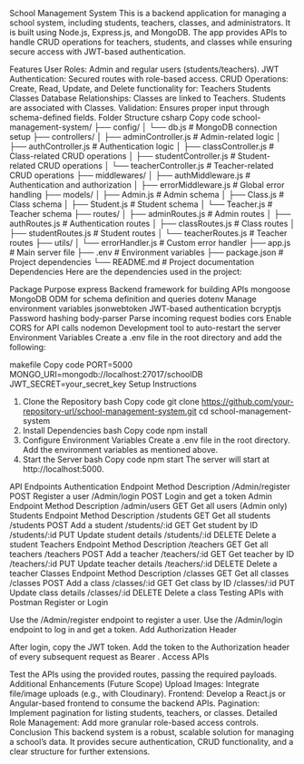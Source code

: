 School Management System
This is a backend application for managing a school system, including students, teachers, classes, and administrators. It is built using Node.js, Express.js, and MongoDB. The app provides APIs to handle CRUD operations for teachers, students, and classes while ensuring secure access with JWT-based authentication.

Features
User Roles: Admin and regular users (students/teachers).
JWT Authentication: Secured routes with role-based access.
CRUD Operations: Create, Read, Update, and Delete functionality for:
Teachers
Students
Classes
Database Relationships:
Classes are linked to Teachers.
Students are associated with Classes.
Validation: Ensures proper input through schema-defined fields.
Folder Structure
csharp
Copy code
school-management-system/
├── config/
│   └── db.js                   # MongoDB connection setup
├── controllers/
│   ├── adminController.js      # Admin-related logic
│   ├── authController.js       # Authentication logic
│   ├── classController.js      # Class-related CRUD operations
│   ├── studentController.js    # Student-related CRUD operations
│   └── teacherController.js    # Teacher-related CRUD operations
├── middlewares/
│   ├── authMiddleware.js       # Authentication and authorization
│   ├── errorMiddleware.js      # Global error handling
├── models/
│   ├── Admin.js                # Admin schema
│   ├── Class.js                # Class schema
│   ├── Student.js              # Student schema
│   └── Teacher.js              # Teacher schema
├── routes/
│   ├── adminRoutes.js          # Admin routes
│   ├── authRoutes.js           # Authentication routes
│   ├── classRoutes.js          # Class routes
│   ├── studentRoutes.js        # Student routes
│   └── teacherRoutes.js        # Teacher routes
├── utils/
│   └── errorHandler.js         # Custom error handler
├── app.js                      # Main server file
├── .env                        # Environment variables
├── package.json                # Project dependencies
└── README.md                   # Project documentation
Dependencies
Here are the dependencies used in the project:

Package	Purpose
express	Backend framework for building APIs
mongoose	MongoDB ODM for schema definition and queries
dotenv	Manage environment variables
jsonwebtoken	JWT-based authentication
bcryptjs	Password hashing
body-parser	Parse incoming request bodies
cors	Enable CORS for API calls
nodemon	Development tool to auto-restart the server
Environment Variables
Create a .env file in the root directory and add the following:

makefile
Copy code
PORT=5000
MONGO_URI=mongodb://localhost:27017/schoolDB
JWT_SECRET=your_secret_key
Setup Instructions
1. Clone the Repository
bash
Copy code
git clone https://github.com/your-repository-url/school-management-system.git
cd school-management-system
2. Install Dependencies
bash
Copy code
npm install
3. Configure Environment Variables
Create a .env file in the root directory.
Add the environment variables as mentioned above.
4. Start the Server
bash
Copy code
npm start
The server will start at http://localhost:5000.

API Endpoints
Authentication
Endpoint	Method	Description
/Admin/register	POST	Register a user
/Admin/login	POST	Login and get a token
Admin
Endpoint	Method	Description
/admin/users	GET	Get all users (Admin only)
Students
Endpoint	Method	Description
/students	GET	Get all students
/students	POST	Add a student
/students/:id	GET	Get student by ID
/students/:id	PUT	Update student details
/students/:id	DELETE	Delete a student
Teachers
Endpoint	Method	Description
/teachers	GET	Get all teachers
/teachers	POST	Add a teacher
/teachers/:id	GET	Get teacher by ID
/teachers/:id	PUT	Update teacher details
/teachers/:id	DELETE	Delete a teacher
Classes
Endpoint	Method	Description
/classes	GET	Get all classes
/classes	POST	Add a class
/classes/:id	GET	Get class by ID
/classes/:id	PUT	Update class details
/classes/:id	DELETE	Delete a class
Testing APIs with Postman
Register or Login

Use the /Admin/register endpoint to register a user.
Use the /Admin/login endpoint to log in and get a token.
Add Authorization Header

After login, copy the JWT token.
Add the token to the Authorization header of every subsequent request as Bearer <token>.
Access APIs

Test the APIs using the provided routes, passing the required payloads.
Additional Enhancements (Future Scope)
Upload Images: Integrate file/image uploads (e.g., with Cloudinary).
Frontend: Develop a React.js or Angular-based frontend to consume the backend APIs.
Pagination: Implement pagination for listing students, teachers, or classes.
Detailed Role Management: Add more granular role-based access controls.
Conclusion
This backend system is a robust, scalable solution for managing a school’s data. It provides secure authentication, CRUD functionality, and a clear structure for further extensions.
